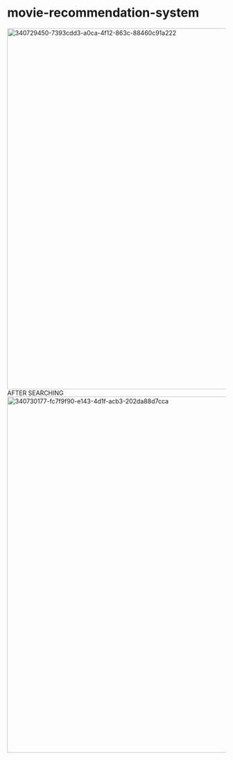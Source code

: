 # movie-recommendation-system
<img width="1143" height="832" alt="340729450-7393cdd3-a0ca-4f12-863c-88460c91a222" src="https://github.com/user-attachments/assets/5b824028-d3ae-40e2-965c-e69d2fd87a2c" />
AFTER SEARCHING
<img width="1121" height="821" alt="340730177-fc7f9f90-e143-4d1f-acb3-202da88d7cca" src="https://github.com/user-attachments/assets/d41954c3-7c36-47a1-b0e3-3b737f06caf4" />

